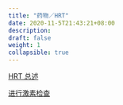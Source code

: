 ```yaml
---
title: "药物／HRT"
date: 2020-11-5T21:43:21+08:00
description: 
draft: false
weight: 1
collapsible: true
---
```


<a href="hrt">HRT 总述</a>

<a href="check">进行激素检查</a>
